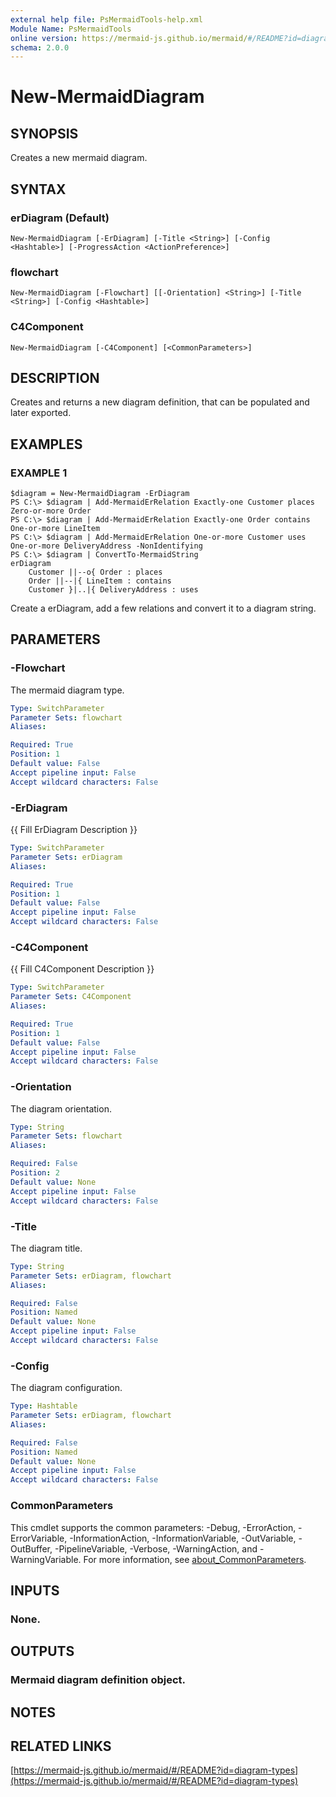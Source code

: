 ```yaml
---
external help file: PsMermaidTools-help.xml
Module Name: PsMermaidTools
online version: https://mermaid-js.github.io/mermaid/#/README?id=diagram-types
schema: 2.0.0
---
```


# New-MermaidDiagram

## SYNOPSIS
Creates a new mermaid diagram.

## SYNTAX

### erDiagram (Default)
```
New-MermaidDiagram [-ErDiagram] [-Title <String>] [-Config <Hashtable>] [-ProgressAction <ActionPreference>]
```

### flowchart
```
New-MermaidDiagram [-Flowchart] [[-Orientation] <String>] [-Title <String>] [-Config <Hashtable>]
```

### C4Component
```
New-MermaidDiagram [-C4Component] [<CommonParameters>]
```

## DESCRIPTION
Creates and returns a new diagram definition, that can be populated and later exported.

## EXAMPLES

### EXAMPLE 1
```
$diagram = New-MermaidDiagram -ErDiagram
PS C:\> $diagram | Add-MermaidErRelation Exactly-one Customer places Zero-or-more Order
PS C:\> $diagram | Add-MermaidErRelation Exactly-one Order contains One-or-more LineItem
PS C:\> $diagram | Add-MermaidErRelation One-or-more Customer uses One-or-more DeliveryAddress -NonIdentifying
PS C:\> $diagram | ConvertTo-MermaidString
erDiagram
    Customer ||--o{ Order : places
    Order ||--|{ LineItem : contains
    Customer }|..|{ DeliveryAddress : uses
```

Create a erDiagram, add a few relations and convert it to a diagram string.

## PARAMETERS

### -Flowchart
The mermaid diagram type.

```yaml
Type: SwitchParameter
Parameter Sets: flowchart
Aliases:

Required: True
Position: 1
Default value: False
Accept pipeline input: False
Accept wildcard characters: False
```

### -ErDiagram
{{ Fill ErDiagram Description }}

```yaml
Type: SwitchParameter
Parameter Sets: erDiagram
Aliases:

Required: True
Position: 1
Default value: False
Accept pipeline input: False
Accept wildcard characters: False
```

### -C4Component
{{ Fill C4Component Description }}

```yaml
Type: SwitchParameter
Parameter Sets: C4Component
Aliases:

Required: True
Position: 1
Default value: False
Accept pipeline input: False
Accept wildcard characters: False
```

### -Orientation
The diagram orientation.

```yaml
Type: String
Parameter Sets: flowchart
Aliases:

Required: False
Position: 2
Default value: None
Accept pipeline input: False
Accept wildcard characters: False
```

### -Title
The diagram title.

```yaml
Type: String
Parameter Sets: erDiagram, flowchart
Aliases:

Required: False
Position: Named
Default value: None
Accept pipeline input: False
Accept wildcard characters: False
```

### -Config
The diagram configuration.

```yaml
Type: Hashtable
Parameter Sets: erDiagram, flowchart
Aliases:

Required: False
Position: Named
Default value: None
Accept pipeline input: False
Accept wildcard characters: False
```

### CommonParameters
This cmdlet supports the common parameters: -Debug, -ErrorAction, -ErrorVariable, -InformationAction, -InformationVariable, -OutVariable, -OutBuffer, -PipelineVariable, -Verbose, -WarningAction, and -WarningVariable. For more information, see [about_CommonParameters](http://go.microsoft.com/fwlink/?LinkID=113216).

## INPUTS

### None.
## OUTPUTS

### Mermaid diagram definition object.
## NOTES

## RELATED LINKS

[https://mermaid-js.github.io/mermaid/#/README?id=diagram-types](https://mermaid-js.github.io/mermaid/#/README?id=diagram-types)

